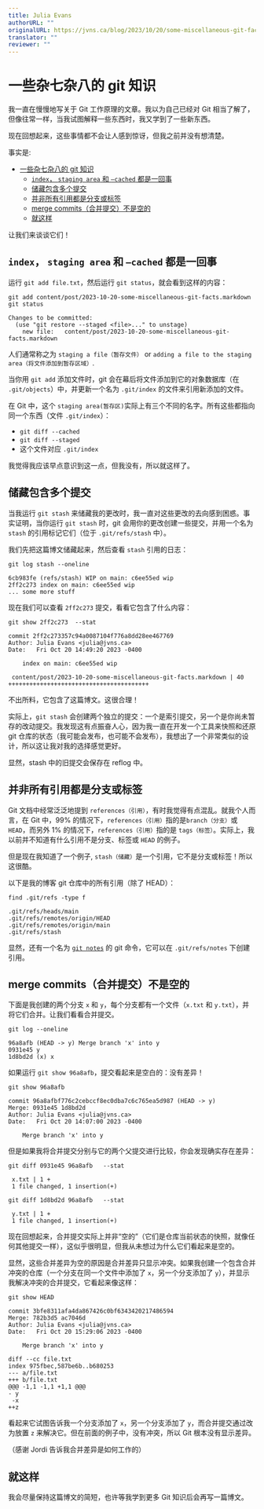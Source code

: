 ```yaml
---
title: Julia Evans
authorURL: ""
originalURL: https://jvns.ca/blog/2023/10/20/some-miscellaneous-git-facts/
translator: ""
reviewer: ""
---
```


# 一些杂七杂八的 git 知识

我一直在慢慢地写关于 Git 工作原理的文章。我以为自己已经对 Git 相当了解了，但像往常一样，当我试图解释一些东西时，我又学到了一些新东西。

现在回想起来，这些事情都不会让人感到惊讶，但我之前并没有想清楚。

事实是:

- [一些杂七杂八的 git 知识](#一些杂七杂八的-git-知识)
  - [`index`， `staging area` 和 `–cached` 都是一回事](#index-staging-area-和-cached-都是一回事)
  - [储藏包含多个提交](#储藏包含多个提交)
  - [并非所有引用都是分支或标签](#并非所有引用都是分支或标签)
  - [merge commits（合并提交）不是空的](#merge-commits合并提交不是空的)
  - [就这样](#就这样)

让我们来谈谈它们！

<!-- more -->

## `index`， `staging area` 和 `–cached` 都是一回事

运行 `git add file.txt`，然后运行 `git status`，就会看到这样的内容：

```shell
git add content/post/2023-10-20-some-miscellaneous-git-facts.markdown
git status
```

```text
Changes to be committed:
  (use "git restore --staged <file>..." to unstage)
	new file:   content/post/2023-10-20-some-miscellaneous-git-facts.markdown
```

人们通常称之为 `staging a file（暂存文件）` or `adding a file to the staging area（将文件添加到暂存区域）`.

当你用 `git add` 添加文件时，git 会在幕后将文件添加到它的对象数据库（在 `.git/objects`）中，并更新一个名为 `.git/index` 的文件来引用新添加的文件。

在 Git 中，这个 `staging area(暂存区)`实际上有三个不同的名字。所有这些都指向同一个东西（文件 `.git/index`）：

-   `git diff --cached`
-   `git diff --staged`
-   这个文件对应 `.git/index`

我觉得我应该早点意识到这一点，但我没有，所以就这样了。

## 储藏包含多个提交

当我运行 `git stash` 来储藏我的更改时，我一直对这些更改的去向感到困惑。事实证明，当你运行 `git stash` 时，git 会用你的更改创建一些提交，并用一个名为 `stash` 的引用标记它们（位于 `.git/refs/stash` 中）。

我们先把这篇博文储藏起来，然后查看 `stash` 引用的日志：

```shell
git log stash --oneline
```

```text
6cb983fe (refs/stash) WIP on main: c6ee55ed wip
2ff2c273 index on main: c6ee55ed wip
... some more stuff
```

现在我们可以查看 `2ff2c273` 提交，看看它包含了什么内容：

```shell
git show 2ff2c273  --stat
```

```text
commit 2ff2c273357c94a0087104f776a8dd28ee467769
Author: Julia Evans <julia@jvns.ca>
Date:   Fri Oct 20 14:49:20 2023 -0400

    index on main: c6ee55ed wip

 content/post/2023-10-20-some-miscellaneous-git-facts.markdown | 40 ++++++++++++++++++++++++++++++++++++++++
```

不出所料，它包含了这篇博文。这很合理！

实际上，`git stash` 会创建两个独立的提交：一个是索引提交，另一个是你尚未暂存的改动提交。我发现这有点振奋人心，因为我一直在开发一个工具来快照和还原 git 仓库的状态（我可能会发布，也可能不会发布），我想出了一个非常类似的设计，所以这让我对我的选择感觉更好。

显然，stash 中的旧提交会保存在 reflog 中。

## 并非所有引用都是分支或标签

Git 文档中经常泛泛地提到 `references（引用）`，有时我觉得有点混乱。就我个人而言，在 Git 中，99% 的情况下，`references（引用）`指的是`branch（分支）`或 `HEAD`，而另外 1% 的情况下，`references（引用）`指的是 `tags（标签）`。实际上，我以前并不知道有什么引用不是分支、标签或 `HEAD` 的例子。

但是现在我知道了一个例子, `stash（储藏）`是一个引用，它不是分支或标签！所以这很酷。

以下是我的博客 git 仓库中的所有引用（除了 HEAD）：

```shell
find .git/refs -type f
```

```text
.git/refs/heads/main
.git/refs/remotes/origin/HEAD
.git/refs/remotes/origin/main
.git/refs/stash
```

显然，还有一个名为 [`git notes`](https://tylercipriani.com/blog/2022/11/19/git-notes-gits-coolest-most-unloved-feature/) 的 git 命令，它可以在 `.git/refs/notes` 下创建引用。

## merge commits（合并提交）不是空的

下面是我创建的两个分支 `x` 和 `y`，每个分支都有一个文件（`x.txt` 和 `y.txt`），并将它们合并。让我们看看合并提交。

```shell
git log --oneline
```

```text
96a8afb (HEAD -> y) Merge branch 'x' into y
0931e45 y
1d8bd2d (x) x
```

如果运行 `git show 96a8afb`，提交看起来是空白的：没有差异！

```shell
git show 96a8afb
```

```text
commit 96a8afbf776c2cebccf8ec0dba7c6c765ea5d987 (HEAD -> y)
Merge: 0931e45 1d8bd2d
Author: Julia Evans <julia@jvns.ca>
Date:   Fri Oct 20 14:07:00 2023 -0400

    Merge branch 'x' into y
```

但是如果我将合并提交分别与它的两个父提交进行比较，你会发现确实存在差异：

```shell
git diff 0931e45 96a8afb   --stat
```

```text
 x.txt | 1 +
 1 file changed, 1 insertion(+)
```

```shell
git diff 1d8bd2d 96a8afb   --stat
```

```text
 y.txt | 1 +
 1 file changed, 1 insertion(+)
```

现在回想起来，合并提交实际上并非“空的”（它们是仓库当前状态的快照，就像任何其他提交一样），这似乎很明显，但我从未想过为什么它们看起来是空的。

显然，这些合并差异为空的原因是合并差异只显示冲突。如果我创建一个包含合并冲突的仓库（一个分支在同一个文件中添加了 `x`，另一个分支添加了 `y`），并显示我解决冲突的合并提交，它看起来像这样：

```shell
git show HEAD
```

```text
commit 3bfe8311afa4da867426c0bf6343420217486594
Merge: 782b3d5 ac7046d
Author: Julia Evans <julia@jvns.ca>
Date:   Fri Oct 20 15:29:06 2023 -0400

    Merge branch 'x' into y

diff --cc file.txt
index 975fbec,587be6b..b680253
--- a/file.txt
+++ b/file.txt
@@@ -1,1 -1,1 +1,1 @@@
- y
 -x
++z
```

看起来它试图告诉我一个分支添加了 `x`，另一个分支添加了 `y`，而合并提交通过改为放置 `z` 来解决它。但在前面的例子中，没有冲突，所以 Git 根本没有显示差异。

（感谢 Jordi 告诉我合并差异是如何工作的）

## 就这样

我会尽量保持这篇博文的简短，也许等我学到更多 Git 知识后会再写一篇博文。
